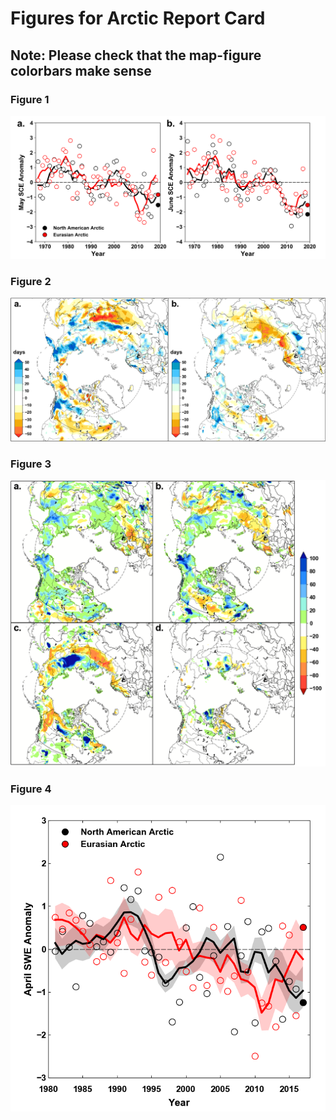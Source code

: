 # Figures for Arctic Report Card

## **Note: Please check that the map-figure colorbars make sense**

### Figure 1
<img src="./figures/ARC_Snow_Fig1-python.png">

### Figure 2
<img src="./figures/ARC_Snow_Fig2-python.png">

### Figure 3
<img src="./figures/ARC_Snow_Fig3-python.png">

### Figure 4
<img src="./figures/ARC_Snow_Fig4-python.png">